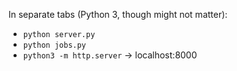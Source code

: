 In separate tabs (Python 3, though might not matter):
* `python server.py`
* `python jobs.py`
* `python3 -m http.server` -> localhost:8000